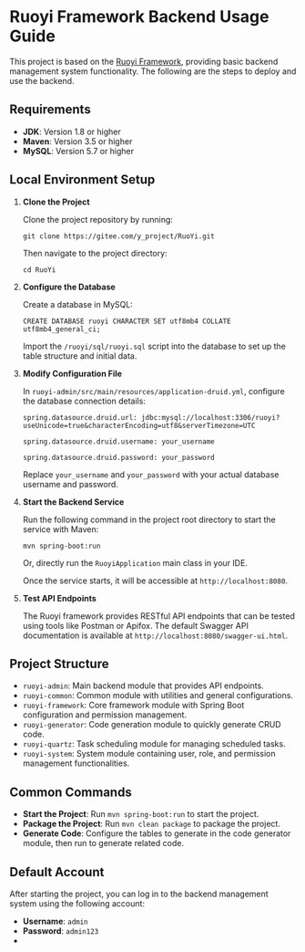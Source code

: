 # Ruoyi Framework Backend Usage Guide

This project is based on the [Ruoyi Framework](https://gitee.com/y_project/RuoYi), providing basic backend management system functionality. The following are the steps to deploy and use the backend.

## Requirements

- **JDK**: Version 1.8 or higher
- **Maven**: Version 3.5 or higher
- **MySQL**: Version 5.7 or higher

## Local Environment Setup

1. **Clone the Project**

	Clone the project repository by running:

	`git clone https://gitee.com/y_project/RuoYi.git`

	Then navigate to the project directory:

	`cd RuoYi`

2. **Configure the Database**

	Create a database in MySQL:

	`CREATE DATABASE ruoyi CHARACTER SET utf8mb4 COLLATE utf8mb4_general_ci;`

	Import the `/ruoyi/sql/ruoyi.sql` script into the database to set up the table structure and initial data.

3. **Modify Configuration File**

	In `ruoyi-admin/src/main/resources/application-druid.yml`, configure the database connection details:

	`spring.datasource.druid.url: jdbc:mysql://localhost:3306/ruoyi?useUnicode=true&characterEncoding=utf8&serverTimezone=UTC`

	`spring.datasource.druid.username: your_username`

	`spring.datasource.druid.password: your_password`

	Replace `your_username` and `your_password` with your actual database username and password.

4. **Start the Backend Service**

	Run the following command in the project root directory to start the service with Maven:

	`mvn spring-boot:run`

	Or, directly run the `RuoyiApplication` main class in your IDE.

	Once the service starts, it will be accessible at `http://localhost:8080`.

5. **Test API Endpoints**

	The Ruoyi framework provides RESTful API endpoints that can be tested using tools like Postman or Apifox. The default Swagger API documentation is available at `http://localhost:8080/swagger-ui.html`.

## Project Structure

- `ruoyi-admin`: Main backend module that provides API endpoints.
- `ruoyi-common`: Common module with utilities and general configurations.
- `ruoyi-framework`: Core framework module with Spring Boot configuration and permission management.
- `ruoyi-generator`: Code generation module to quickly generate CRUD code.
- `ruoyi-quartz`: Task scheduling module for managing scheduled tasks.
- `ruoyi-system`: System module containing user, role, and permission management functionalities.

## Common Commands

- **Start the Project**: Run `mvn spring-boot:run` to start the project.
- **Package the Project**: Run `mvn clean package` to package the project.
- **Generate Code**: Configure the tables to generate in the code generator module, then run to generate related code.

## Default Account

After starting the project, you can log in to the backend management system using the following account:

- **Username**: `admin`
- **Password**: `admin123`
- 